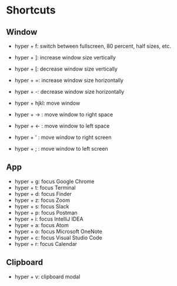 # Shortcuts
## Window
- hyper + f: switch between fullscreen, 80 percent, half sizes, etc.

- hyper + ]: increase window size vertically
- hyper + [: decrease window size vertically
- hyper + =: increase window size horizontally
- hyper + -: decrease window size horizontally
- hyper + hjkl: move window

- hyper + -> : move window to right space
- hyper + <- : move window to left space
- hyper + ' : move window to right screen
- hyper + ; : move window to left screen

## App
- hyper + g: focus Google Chrome
- hyper + t: focus Terminal
- hyper + d: focus Finder
- hyper + z: focus Zoom
- hyper + s: focus Slack
- hyper + p: focus Postman
- hyper + i: focus IntelliJ IDEA
- hyper + a: focus Atom
- hyper + o: focus Microsoft OneNote
- hyper + c: focus Visual Studio Code
- hyper + r: focus Calendar

## Clipboard
- hyper + v: clipboard modal
